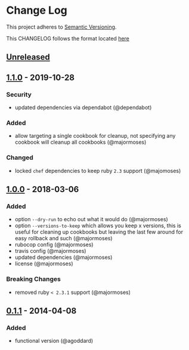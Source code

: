 # Change Log
This project adheres to [Semantic Versioning](http://semver.org/).

This CHANGELOG follows the format located [here](https://github.com/sensu-plugins/community/blob/master/HOW_WE_CHANGELOG.md)

## [Unreleased]


## [1.1.0] - 2019-10-28
### Security
- updated dependencies via dependabot (@dependabot)

### Added
- allow targeting a single cookbook for cleanup, not specifying any cookbook will cleanup all cookbooks (@majormoses)

### Changed
- locked `chef` dependencies to keep ruby `2.3` support (@majomoses)

## [1.0.0] - 2018-03-06
### Added
- option `--dry-run` to echo out what it would do (@majormoses)
- option `--versions-to-keep` which allows you keep x versions, this is useful for cleaning up cookbooks but leaving the last few around for easy rollback and such (@majormoses)
- rubocop config (@majormoses)
- travis config (@majormoses)
- updated dependencies (@majormoses)
- license (@majormoses)

### Breaking Changes
- removed ruby `< 2.3.1` support (@majormoses)

## [0.1.1] - 2014-04-08
### Added
- functional version (@agoddard)

[Unreleased]: https://github.com/majormoses/knife-cookbook-cleanup/compare/1.1.0...HEAD
[1.1.0]: https://github.com/majormoses/knife-cookbook-cleanup/compare/1.0.0...1.1.0
[1.0.0]: https://github.com/majormoses/knife-cookbook-cleanup/compare/v0.1.1...1.0.0
[0.1.1]: https://github.com/majormoses/knife-cookbook-cleanup/compare/df026a622e4962f0a1d88e93d866bf4daae02b0e...7822c8a3790c25ab2acb56b24507728c19efd7b4
